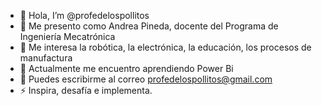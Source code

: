 - 👋 Hola, I’m @profedelospollitos
- 👋 Me presento como Andrea Pineda, docente del Programa de Ingeniería Mecatrónica
- 👀 Me interesa la robótica, la electrónica, la educación, los procesos de manufactura
- 🌱 Actualmente me encuentro aprendiendo Power Bi
- 💞️ Puedes escribirme al correo profedelospollitos@gmail.com
- ⚡ Inspira, desafía e implementa. 

<!---
profedelospollitos/profedelospollitos is a ✨ special ✨ repository because its `README.md` (this file) appears on your GitHub profile.
You can click the Preview link to take a look at your changes.
--->
